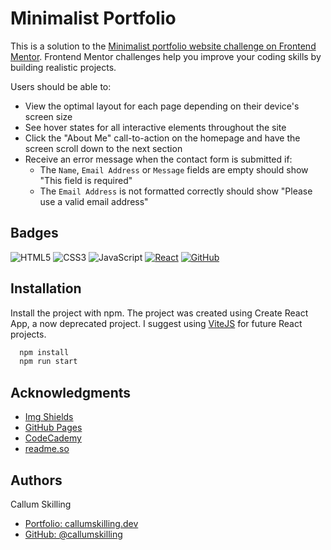 
# Minimalist Portfolio

This is a solution to the [Minimalist portfolio website challenge on Frontend Mentor](https://www.frontendmentor.io/challenges/minimalist-portfolio-website-LMy-ZRyiE). Frontend Mentor challenges help you improve your coding skills by building realistic projects.

Users should be able to:

- View the optimal layout for each page depending on their device's screen size
- See hover states for all interactive elements throughout the site
- Click the "About Me" call-to-action on the homepage and have the screen scroll down to the next section
- Receive an error message when the contact form is submitted if:
  - The `Name`, `Email Address` or `Message` fields are empty should show "This field is required"
  - The `Email Address` is not formatted correctly should show "Please use a valid email address"


## Badges

![HTML5][HTML5]
![CSS3][CSS3]
![JavaScript][JavaScript]
[![React][React.js]][React-url]
[![GitHub][GitHub]][GitHub-url]

[HTML5]: https://img.shields.io/badge/HTML5-E34F26?style=for-the-badge&logo=html5&logoColor=white
[CSS3]: https://img.shields.io/badge/CSS3-1572B6?style=for-the-badge&logo=css3&logoColor=white
[Javascript]: https://img.shields.io/badge/JavaScript-F7DF1E?style=for-the-badge&logo=javascript&logoColor=white
[React.js]: https://img.shields.io/badge/React-20232A?style=for-the-badge&logo=react&logoColor=61DAFB
[React-url]: https://reactjs.org/
[GitHub]: https://img.shields.io/badge/GitHub-181717?style=for-the-badge&logo=github&logoColor=white
[GitHub-url]: https://github.com
## Installation

Install the project with npm. The project was created using Create React App, a now deprecated project. I suggest using [ViteJS](https://vitejs.dev/) for future React projects.

```bash
  npm install
  npm run start
```
    
## Acknowledgments
* [Img Shields](https://shields.io)
* [GitHub Pages](https://pages.github.com)
* [CodeCademy](https://codecademy.com)
* [readme.so](https://readme.so)
## Authors
Callum Skilling
- [Portfolio: callumskilling.dev](https://callumskilling.dev/)
- [GitHub: @callumskilling](https://github.com/callumskilling)
